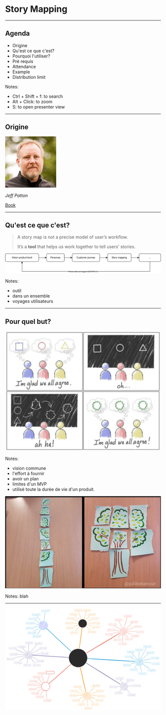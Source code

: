 # Story Mapping
---
## Agenda  <!--  .reveal h1 { font-size: 2.5em; } -->

- Origine  <!-- .element: class="fragment  fade-in-then-semi-out" -->
- Qu'est ce que c'est? <!-- .element: class="fragment  fade-in-then-semi-out" -->
- Pourquoi l'utiliser? <!-- .element: class="fragment  fade-in-then-semi-out" -->
- Pré requis <!-- .element: class="fragment  fade-in-then-semi-out" -->
- Attendance <!-- .element: class="fragment  fade-in-then-semi-out" -->
- Example <!-- .element: class="fragment  fade-in-then-semi-out" -->
- Distribution limit <!-- .element: class="fragment  fade-in-then-semi-out" -->

Notes:

- Ctrl + Shift + f: to search
- Alt + Click: to zoom
- S: to open presenter view

---
## Origine
![Jeff Patton](docs/media/Jeff_Patton.png)

*Jeff Patton*

[Book](https://www.jpattonassociates.com/jeff-pattons-book-released-user-story-mapping/)

---
## Qu'est ce que c'est?

>A story map is not a precise model of user’s workflow.
>
>It’s a **tool** that helps us work together to tell users’ stories.

![tools](docs/media/SM_tool.svg) <!-- .element: class="fragment  fade-in-then-semi-out" -->

Notes:
- outil
- dans un ensemble
- voyages utilisateurs

---
## Pour quel but?
![img.png](docs/media/3amigos.png)

Notes:
- vision commune
- l'effort à fournir
- avoir un plan
- limites d'un MVP
- utilisé toute la durée de vie d'un produit.


![Backlog_2D](docs/media/backlog_2d.png)

Notes: blah

---
![Backlog_2D](docs/personal_map.drawio.svg)

